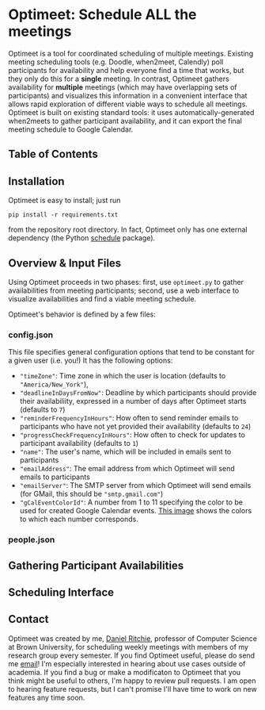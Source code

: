 # Optimeet: Schedule ALL the meetings

Optimeet is a tool for coordinated scheduling of multiple meetings. Existing meeting scheduling tools (e.g. Doodle, when2meet, Calendly) poll participants for availability and help everyone find a time that works, but they only do this for a **single** meeting. In contrast, Optimeet gathers availability for **multiple** meetings (which may have overlapping sets of participants) and visualizes this information in a convenient interface that allows rapid exploration of different viable ways to schedule all meetings. Optimeet is built on existing standard tools: it uses automatically-generated when2meets to gather participant availability, and it can export the final meeting schedule to Google Calendar.

## Table of Contents

## Installation
Optimeet is easy to install; just run

```pip install -r requirements.txt```

from the repository root directory. In fact, Optimeet only has one external dependency (the Python [schedule](https://schedule.readthedocs.io/en/stable/) package).

## Overview & Input Files
Using Optimeet proceeds in two phases: first, use `optimeet.py` to gather availabilities from meeting participants; second, use a web interface to visualize availabilities and find a viable meeting schedule.

Optimeet's behavior is defined by a few files:

### config.json
This file specifies general configuration options that tend to be constant for a given user (i.e. you!) It has the following options:
* `"timeZone"`: Time zone in which the user is location (defaults to `"America/New_York"`),
* `"deadlineInDaysFromNow"`: Deadline by which participants should provide their availabiliity, expressed in a number of days after Optimeet starts (defaults to `7`)
* `"reminderFrequencyInHours"`: How often to send reminder emails to participants who have not yet provided their availability (defaults to `24`)
* `"progressCheckFrequencyInHours"`: How often to check for updates to participant availability (defaults to `1`)
* `"name"`: The user's name, which will be included in emails sent to participants
* `"emailAddress"`: The email address from which Optimeet will send emails to participants
* `"emailServer"`: The SMTP server from which Optimeet will send emails (for GMail, this should be `"smtp.gmail.com"`)
* `"gCalEventColorId"`: A number from 1 to 11 specifying the color to be used for created Google Calendar events. [This image](https://i.stack.imgur.com/YSMrI.png) shows the colors to which each number corresponds.

### people.json

## Gathering Participant Availabilities

## Scheduling Interface

## Contact
Optimeet was created by me, [Daniel Ritchie](https://dritchie.github.io), professor of Computer Science at Brown University, for scheduling weekly meetings with members of my research group every semester. If you find Optimeet useful, please do send me [email](mailto:daniel_ritchie@brown.edu)! I'm especially interested in hearing about use cases outside of academia. If you find a bug or make a modificaton to Optimeet that you think might be useful to others, I'm happy to review pull requests. I am open to hearing feature requests, but I can't promise I'll have time to work on new features any time soon.
